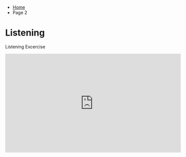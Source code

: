 <ul class="breadcrumb">
  <li><a href="index.html">Home</a></li>
  <li>Page 2</li>
</ul>

<h1> Listening  </h1>

<p>Listening Excercise</p>
<iframe width="560" height="315" src="https://www.youtube.com/embed/0MRA0oW2sdU?rel=0" frameborder="0" allowfullscreen></iframe>

